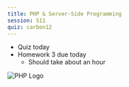 ```yaml
---
title: PHP & Server-Side Programming
session: S11
quiz: carbon12
---
```

* Quiz today
* Homework 3 due today
    * Should take about an hour

![PHP Logo](images/PHP.jpg)
    